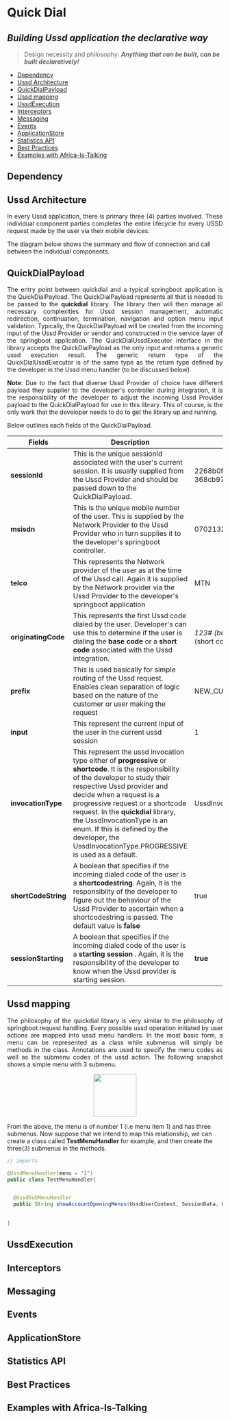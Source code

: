 # Quick Dial
## _Building Ussd application the declarative way_ 

>Design necessity and philosophy:  **_Anything that can be built, can be built
>declaratively!_**

- [Dependency](#dependency)
- [Ussd Architecture](#ussd-architecture)
- [QuickDialPayload](#payload)
- [Ussd mapping](#ussd-mapping)
- [UssdExecution](#ussd-execution)
- [Interceptors](#interceptors)
- [Messaging](#messaging)
- [Events](#events)
- [ApplicationStore](#application-store)
- [Statistics API](#statistics-api)
- [Best Practices](#best-practices)
- [Examples with Africa-Is-Talking](#example)


## Dependency

## Ussd Architecture
<p align="justify">
In every Ussd application, there is primary three (4) parties involved. These individual component parties completes the entire lifecycle for every USSD request made by the user via their mobile devices.
</p>

The diagram below shows the summary and flow of connection and call between the individual components.





## QuickDialPayload
<p align="justify">
The entry point between <span>quickdial</span> and a typical springboot application is the QuickDialPayload. The QuickDialPayload represents all that is needed to be passed to the <span style="font-weight: bold">quickdial</span> library. The library then will then manage all necessary complexities for Ussd session management, automatic redirection, continuation, termination, navigation and option menu input validation.
Typically, the QuickDialPayload will be created from the incoming input of the Ussd Provider or vendor and constructed in the service layer of the springboot application. The <a>QuickDialUssdExecutor</a> interface in the library accepts the QuickDialPayload as the only input and returns a generic ussd execution result. The generic return type of the QuickDialUssdExecutor is of the same type as the return type defined by the developer in the Ussd menu handler (to be discussed below).
</p>

<p align="justify">
<span style="font-weight: bold">Note</span>: Due to the fact that diverse Ussd Provider of choice have different payload they supplier to the developer's controller during integration, it is the responsibility of the developer to adjust the incoming Ussd Provider payload to the QuickDialPayload for use in this library. This of course, is the only work that the developer needs to do to get the library up and running.
</p>

Below outlines each fields of the QuickDialPayload.

| Fields        | Description                                                                                                                                                                                                                                                                                                                                                                                                     | Example Value                                               |
|---------------|-----------------------------------------------------------------------------------------------------------------------------------------------------------------------------------------------------------------------------------------------------------------------------------------------------------------------------------------------------------------------------------------------------------------|-------------------------------------------------------------|
 | **sessionId** | This is the unique sessionId associated with the user's current session. It is usually supplied from the Ussd Provider and should be passed down to the QuickDialPayload.                                                                                                                                                                                                                                       | 2268b0f0-7ff5-4782-bb85-368cb975b9ea                        |
  | **msisdn**    | This is the unique mobile number of the user. This is supplied by the Network Provider to the Ussd Provider who in turn supplies it to the developer's springboot controller.                                                                                                                                                                                                                                   | 07021324354                                                 |
  | **telco** | This represents the Network provider of the user as at the time of the Ussd call. Again it is supplied by the Network provider via the Ussd Provider to the developer's springboot application                                                                                                                                                                                                                  | MTN                                                         |
 | **originatingCode** | This represents the first Ussd code dialed by the user. Developer's can use this to determine if the user is dialing the **base code** or a **short code** associated with the Ussd integration.                                                                                                                                                                                                                | *123# (base code) and *123*1*2# (short code).               |
 | **prefix** | This is used basically for simple routing of the Ussd request. Enables clean separation of logic based on the nature of the customer or user making the request                                                                                                                                                                                                                                                 | NEW_CUSTOMER                                                |
 | **input** | This represent the current input of the user in the current ussd session                                                                                                                                                                                                                                                                                                                                        | 1                                                           |
 | **invocationType** | This represent the ussd invocation type either of **progressive** or **shortcode**. It is the responsibility of the developer to study their respective Ussd provider and decide when a request is a progressive request or a shortcode request. In the **quickdial** library, the UssdInvocationType is an enum. If this is defined by the developer, the UssdInvocationType.PROGRESSIVE is used as a default. | UssdInvocationType.PROGRESSIVE                              |
 | **shortCodeString** | A boolean that specifies if the incoming dialed code of the user is a **shortcodestring**. Again, it is the responsiblity of the developer to figure out the behaviour of the Ussd Provider to ascertain when a shortcodestring is passed. The default value is **false**                                                                                                                                       | true                                                        |
 | **sessionStarting** | A boolean that specifies if the incoming dialed code of the user is a **starting session** . Again, it is the responsibility of the developer to know when the Ussd provider is starting session.                                                                                                                                                                                                               | **true**  |

## Ussd mapping
<p align="justify">
The philosophy of the quickdial library is very similar to the philosophy of springboot request handling. Every possible ussd operation initiated by user actions are mapped into ussd menu handlers. In the most basic form, a menu can be represented as a class while submenus will simply be methods in the class.
Annotations are used to specify the menu codes as well as the submenu codes of the ussd action. The following snapshot shows a simple menu with 3 submenu.
<div style="text-align: center"> <img src="https://aq.suretrade.pro/man.jpg" width="100" height="100" /> </div>

From the above, the menu is of number 1 (i.e menu item 1) and has three submenus.
Now suppose that we intend to map this relationship, we can create a class called **TestMenuHandler** for example, and then create the three(3) submenus in the methods.
</p>

```java
// imports

@UssdMenuHandler(menu = "1")
public class TestMenuHandler{


  @UssdSubMenuHandler
  public String showAccountOpeningMenus(UssdUserContext, SessionData, UssdSession){
  
  
}

```

## UssdExecution
<p>

</p>

## Interceptors
<p>

</p>

## Messaging
<p>

</p>

## Events
<p>

</p>


## ApplicationStore
<p>

</p>

## Statistics API
<p>

</p>

## Best Practices
<p>

</p>

## Examples with Africa-Is-Talking
<p>

</p>



